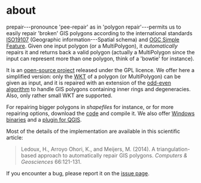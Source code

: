 
<div class="page-header">
    <h1>about</h1>
</div>

prepair---pronounce 'pee-repair' as in 'polygon repair'---permits us to easily repair 'broken' GIS polygons according to the international standards [ISO19107](http://www.iso.org/iso/catalogue_detail.htm?csnumber=26012) (Geographic information---Spatial schema) and [OGC Simple Feature](http://www.opengeospatial.org/standards/sfs). 
Given one input polygon (or a MultiPolygon), it *automatically* repairs it and returns back a valid polygon (actually a MultiPolygon since the input can represent more than one polygon, think of a 'bowtie' for instance).

It is an [open-source project](https://github.com/tudelft3d/prepair) released under the GPL licence. 
We offer here a simplified version: only the [WKT](http://en.wikipedia.org/wiki/Well-known_text) of a polygon (or MultiPolygon) can be given as input, and it is repaired with an extension of the [odd-even algorithm](https://en.wikipedia.org/wiki/Even-odd_rule) to handle GIS polygons containing inner rings and degeneracies. 
Also, only rather small WKT are supported.

For repairing bigger polygons in *shapefiles* for instance, or for more repairing options, download the [code](https://github.com/tudelft3d/prepair) and compile it. 
We also offer [Windows binaries](https://github.com/tudelft3d/prepair/releases) and a [plugin for QGIS](https://github.com/tudelft3d/prepair-qgis).

Most of the details of the implementation are available in this scientific article:

> Ledoux, H., Arroyo Ohori, K., and Meijers, M. (2014). A triangulation-based approach to automatically repair GIS polygons. *Computers & Geosciences* 66:121-131. <a href="http://dx.doi.org/10.1016/j.cageo.2014.01.009"><i class="fa fa-external-link"></i></a> <a href="http://3dgeoinfo.bk.tudelft.nl/hledoux/pdfs/14cgeo_prepair.pdf"><i class="fa fa-file-pdf-o"></i></a>

If you encounter a bug, please report it on the [issue page](https://github.com/tudelft3d/prepair/issues). 